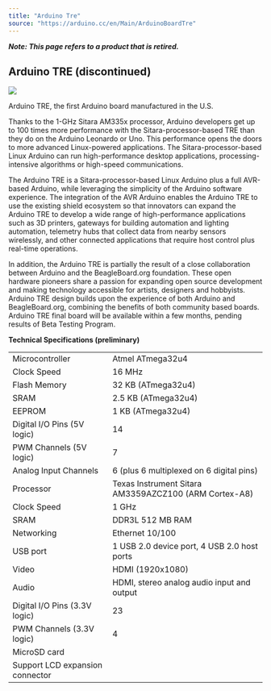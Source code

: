 ```yaml
---
title: "Arduino Tre"
source: "https://arduino.cc/en/Main/ArduinoBoardTre"
---
```


***Note: This page refers to a product that is retired.***

## Arduino TRE (discontinued)

![](assets/ArduinoTre_LandingPage_No_Badge.jpg)

  
Arduino TRE, the first Arduino board manufactured in the U.S.

Thanks to the 1-GHz Sitara AM335x processor, Arduino developers get up to 100 times more performance with the Sitara-processor-based TRE than they do on the Arduino Leonardo or Uno. This performance opens the doors to more advanced Linux-powered applications. The Sitara-processor-based Linux Arduino can run high-performance desktop applications, processing-intensive algorithms or high-speed communications.

The Arduino TRE is a Sitara-processor-based Linux Arduino plus a full AVR-based Arduino, while leveraging the simplicity of the Arduino software experience. The integration of the AVR Arduino enables the Arduino TRE to use the existing shield ecosystem so that innovators can expand the Arduino TRE to develop a wide range of high-performance applications such as 3D printers, gateways for building automation and lighting automation, telemetry hubs that collect data from nearby sensors wirelessly, and other connected applications that require host control plus real-time operations. 

In addition, the Arduino TRE is partially the result of a close collaboration between Arduino and the BeagleBoard.org foundation. These open hardware pioneers share a passion for expanding open source development and making technology accessible for artists, designers and hobbyists. Arduino TRE design builds upon the experience of both Arduino and BeagleBoard.org, combining the benefits of both community based boards. Arduino TRE final board will be available within a few months, pending results of Beta Testing Program.

  
**Technical Specifications (preliminary)** 

|||
|-|-|
|Microcontroller|Atmel ATmega32u4|
|Clock Speed|16 MHz|
|Flash Memory|32 KB (ATmega32u4)|
|SRAM|2.5 KB (ATmega32u4)|
|EEPROM|1 KB (ATmega32u4)|
|Digital I/O Pins (5V logic)|14|
|PWM Channels (5V logic)|7|
|Analog Input Channels|6 (plus 6 multiplexed on 6 digital pins)|
|Processor|Texas Instrument Sitara AM3359AZCZ100 (ARM Cortex-A8)|
|Clock Speed|1 GHz|
|SRAM|DDR3L 512 MB RAM|
|Networking|Ethernet 10/100|
|USB port|1 USB 2.0 device port, 4 USB 2.0 host ports|
|Video|HDMI (1920x1080)|
|Audio|HDMI, stereo analog audio input and output|
|Digital I/O Pins (3.3V logic)|23|
|PWM Channels (3.3V logic)|4|
|MicroSD card||
|Support LCD expansion connector||